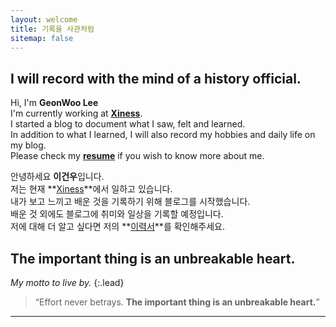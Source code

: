 ```yaml
---
layout: welcome
title: 기록을 사관처럼
sitemap: false
---
```


## I will record with the mind of a history official.

Hi, I'm **GeonWoo Lee**<br>
I'm currently working at **[Xiness]**.<br>
I started a blog to document what I saw, felt and learned.<br>
In addition to what I learned, I will also record my hobbies and daily life on my blog.<br>
Please check my **[resume]** if you wish to know more about me.<br>

안녕하세요 **이건우**입니다.<br>
저는 현재 **[Xiness]**에서 일하고 있습니다.<br>
내가 보고 느끼고 배운 것을 기록하기 위해 블로그를 시작했습니다.<br>
배운 것 외에도 블로그에 취미와 일상을 기록할 예정입니다.<br>
저에 대해 더 알고 싶다면 저의 **[이력서]**를 확인해주세요.

## The important thing is an unbreakable heart.

_My motto to live by._
{:.lead}

> “Effort never betrays. **The important thing is an unbreakable heart.**”

---

<!--author-->

<!-- Links -->
[Xiness]: https://www.xiness.com/
[resume]: /resume/
[이력서]: /resume/
